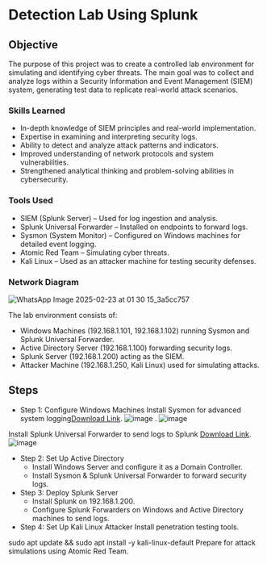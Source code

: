 # Detection Lab Using Splunk

## Objective

The purpose of this project was to create a controlled lab environment for simulating and identifying cyber threats. The main goal was to collect and analyze logs within a Security Information and Event Management (SIEM) system, generating test data to replicate real-world attack scenarios.

### Skills Learned

- In-depth knowledge of SIEM principles and real-world implementation.
- Expertise in examining and interpreting security logs.
- Ability to detect and analyze attack patterns and indicators.
- Improved understanding of network protocols and system vulnerabilities.
- Strengthened analytical thinking and problem-solving abilities in cybersecurity.

### Tools Used

- SIEM (Splunk Server) – Used for log ingestion and analysis.
- Splunk Universal Forwarder – Installed on endpoints to forward logs.
- Sysmon (System Monitor) – Configured on Windows machines for detailed event logging.
- Atomic Red Team – Simulating cyber threats.
- Kali Linux – Used as an attacker machine for testing security defenses.

 ### Network Diagram
 ![WhatsApp Image 2025-02-23 at 01 30 15_3a5cc757](https://github.com/user-attachments/assets/980d53fb-071e-40e8-88a5-3cb7c6e404c7)


The lab environment consists of:
- Windows Machines (192.168.1.101, 192.168.1.102) running Sysmon and Splunk Universal Forwarder.
- Active Directory Server (192.168.1.100) forwarding security logs.
- Splunk Server (192.168.1.200) acting as the SIEM.
- Attacker Machine (192.168.1.250, Kali Linux) used for simulating attacks.


## Steps
- Step 1: Configure Windows Machines
Install Sysmon for advanced system logging<a href="https://google.com](https://download.sysinternals.com/files/Sysmon.zip">Download Link</a>.
![image](https://github.com/user-attachments/assets/55c5a44d-4fc4-4931-9fc3-9b9d444c53df)
.
![image](https://github.com/user-attachments/assets/d01b1571-e1b7-4741-8a50-a8fab74bd03c)


Install Splunk Universal Forwarder to send logs to Splunk <a href="https://google.com">Download Link</a>.
![image](https://github.com/user-attachments/assets/16edf7bf-3841-40dd-9860-943d3ef180a9)

- Step 2: Set Up Active Directory
  - Install Windows Server and configure it as a Domain Controller.
  - Install Sysmon & Splunk Universal Forwarder to forward security logs.
- Step 3: Deploy Splunk Server
  - Install Splunk on 192.168.1.200.
  - Configure Splunk Forwarders on Windows and Active Directory machines to send logs.
- Step 4: Set Up Kali Linux Attacker
Install penetration testing tools.

sudo apt update && sudo apt install -y kali-linux-default
Prepare for attack simulations using Atomic Red Team.

